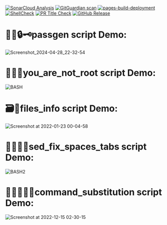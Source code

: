 [![SonarCloud Analysis](https://github.com/meleksabit/My-BASH-Examples/actions/workflows/sonarcloud.yml/badge.svg)](https://github.com/meleksabit/My-BASH-Examples/actions/workflows/sonarcloud.yml) [![GitGuardian scan](https://github.com/meleksabit/My-BASH-Examples/actions/workflows/gitguardian.yml/badge.svg)](https://github.com/meleksabit/My-BASH-Examples/actions/workflows/gitguardian.yml)
[![pages-build-deployment](https://github.com/meleksabit/My-BASH-Examples/actions/workflows/pages/pages-build-deployment/badge.svg)](https://github.com/meleksabit/My-BASH-Examples/actions/workflows/pages/pages-build-deployment)
[![ShellCheck](https://github.com/meleksabit/My-BASH-Examples/actions/workflows/shellcheck.yml/badge.svg)](https://github.com/meleksabit/My-BASH-Examples/actions/workflows/shellcheck.yml) [![PR Title Check](https://github.com/meleksabit/My-BASH-Examples/actions/workflows/pr-title-linter.yml/badge.svg)](https://github.com/meleksabit/My-BASH-Examples/actions/workflows/pr-title-linter.yml) [![GitHub Release](https://img.shields.io/github/v/release/meleksabit/My-BASH-Examples)](https://github.com/meleksabit/My-BASH-Examples/releases)
# 🔐🔑🔒🗝️passgen script Demo:

![Screenshot_2024-04-28_22-32-54](https://github.com/meleksabit/My-BASH-Examples/assets/32045473/63c4c9fa-7548-40d2-bba8-2ac05bffb3b0)

# 🥷🏼😏you_are_not_root script Demo:

![BASH](https://user-images.githubusercontent.com/32045473/150659916-57cffb76-ba0d-4e33-bbd3-77b1a0450a2a.png)

# 🗃️💾files_info script Demo:

![Screenshot at 2022-01-23 00-04-58](https://user-images.githubusercontent.com/32045473/150659665-7a7415c1-6820-4aea-aacc-ed7513cd15cc.png)

# 👷🏼🧰🔧sed_fix_spaces_tabs script Demo:

![BASH2](https://user-images.githubusercontent.com/32045473/150898524-34bf8d42-4776-4243-9cef-0d00f2f62c59.png)

# 🕵️‍♀️👩‍🚀💼command_substitution script Demo:

![Screenshot at 2022-12-15 02-30-15](https://user-images.githubusercontent.com/32045473/207758663-88a2b844-f9cb-46c3-9145-6baa05308d0f.png)
